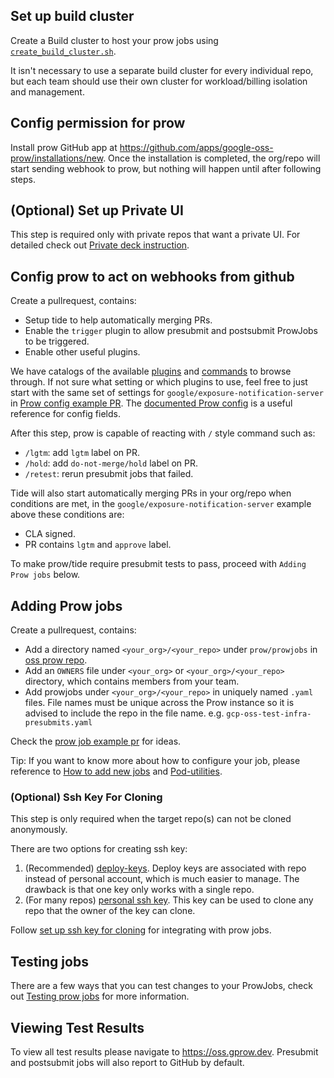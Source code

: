 
## Set up build cluster

Create a Build cluster to host your prow jobs using [`create_build_cluster.sh`].

It isn't necessary to use a separate build cluster for every individual repo,
but each team should use their own cluster for workload/billing isolation and
management.

## Config permission for prow

Install prow GitHub app at https://github.com/apps/google-oss-prow/installations/new. Once the installation is completed, the org/repo will start sending webhook to prow, but nothing will happen until after following steps.

## (Optional) Set up Private UI

This step is required only with private repos that want a private UI. For detailed check out [Private deck instruction].

## Config prow to act on webhooks from github

Create a pullrequest, contains:

-   Setup tide to help automatically merging PRs.
-   Enable the `trigger` plugin to allow presubmit and postsubmit ProwJobs to be triggered.
-   Enable other useful plugins.

We have catalogs of the available [plugins](https://oss.gprow.dev/plugins) and [commands](https://oss.gprow.dev/command-help) to browse through.
If not sure what setting or which plugins to use, feel free to just start with the
same set of settings for `google/exposure-notification-server` in
[Prow config example PR]. 
The [documented Prow config] is a useful reference for config fields.

After this step, prow is capable of reacting with `/` style command such as:

-   `/lgtm`: add `lgtm` label on PR.
-   `/hold`: add `do-not-merge/hold` label on PR.
-   `/retest`: rerun presubmit jobs that failed.

Tide will also start automatically merging PRs in your org/repo when
conditions are met, in the `google/exposure-notification-server` example above
these conditions are:

-   CLA signed.
-   PR contains `lgtm` and `approve` label.

To make prow/tide require presubmit tests to pass, proceed with `Adding Prow
jobs` below.

## Adding Prow jobs

Create a pullrequest, contains:

-   Add a directory named `<your_org>/<your_repo>` under `prow/prowjobs` in
    [oss prow repo].
-   Add an `OWNERS` file under `<your_org>` or `<your_org>/<your_repo>`
    directory, which contains members from your team.
-   Add prowjobs under `<your_org>/<your_repo>` in uniquely named `.yaml` files.
    File names must be unique across the Prow instance so it is advised to include
    the repo in the file name. e.g. `gcp-oss-test-infra-presubmits.yaml`

Check the [prow job example pr] for ideas.

Tip: If you want to know more about how to configure your job, please reference
to [How to add new jobs] and [Pod-utilities].

### (Optional) Ssh Key For Cloning

This step is only required when the target repo(s) can not be cloned anonymously.

There are two options for creating ssh key:

1. (Recommended) [deploy-keys]. Deploy keys are associated with repo instead of
   personal account, which is much easier to manage. The drawback is that one key
   only works with a single repo.
2. (For many repos) [personal ssh key]. This key can be used to clone any repo
   that the owner of the key can clone.

Follow [set up ssh key for cloning] for integrating with prow jobs.

## Testing jobs

There are a few ways that you can test changes to your ProwJobs, check out
[Testing prow jobs] for more information.

## Viewing Test Results

To view all test results please navigate to https://oss.gprow.dev. Presubmit and postsubmit
jobs will also report to GitHub by default.

[Test Infra oncall]: https://go.k8s.io/oncall
[oss prow repo]: https://github.com/GoogleCloudPlatform/oss-test-infra
[`google-oss-robot`]: https://github.com/google-oss-robot
[`create_build_cluster.sh`]: https://github.com/GoogleCloudPlatform/oss-test-infra/blob/master/prow/oss/create-build-cluster.sh
[Private deck instruction]: https://github.com/kubernetes/test-infra/blob/c647ead4ae2a0d06ca8238556d2bb8cb5319120c/prow/private_deck.md
[deploy-keys]:
https://docs.github.com/en/developers/overview/managing-deploy-keys#deploy-keys
[personal ssh key]:
https://docs.github.com/en/authentication/connecting-to-github-with-ssh/generating-a-new-ssh-key-and-adding-it-to-the-ssh-agent
[set up ssh key for cloning]: https://github.com/kubernetes/test-infra/blob/b86dee86579b993b54cb295cfd77feab129d15bb/prow/pod-utilities.md#how-to-configure
[Prow config example PR]: https://github.com/GoogleCloudPlatform/oss-test-infra/pull/376
[documented Prow config]: https://github.com/kubernetes-sigs/prow/blob/e8fa16f56508b4209238eb956d0d02143dd0d56b/pkg/config/prow-config-documented.yaml#L4
[prow job example pr]: https://github.com/GoogleCloudPlatform/oss-test-infra/pull/375
[How to add new jobs]: https://docs.prow.k8s.io/docs/jobs/#how-to-configure-new-jobs
[Pod-utilities]: https://docs.prow.k8s.io/docs/components/pod-utilities/
[Testing prow jobs]: https://docs.prow.k8s.io/docs/build-test-update/#how-to-test-a-prowjob

